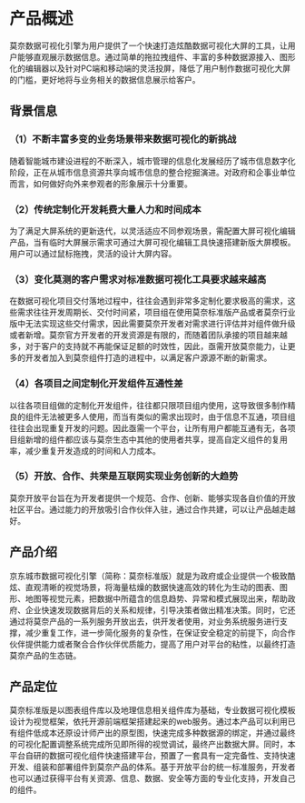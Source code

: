# 产品概述

莫奈数据可视化引擎为用户提供了一个快速打造炫酷数据可视化大屏的工具，让用户能够直观展示数据信息。通过简单的拖拉拽组件、丰富的多种数据源接入、图形化的编辑器以及针对PC端和移动端的灵活投屏，降低了用户制作数据可视化大屏的门槛，更好地将与业务相关的数据信息展示给客户。

 

## 背景信息

### （1）不断丰富多变的业务场景带来数据可视化的新挑战

随着智能城市建设进程的不断深入，城市管理的信息化发展经历了城市信息数字化阶段，正在从城市信息资源共享向城市信息的整合挖掘演进。对政府和企事业单位而言，如何做好向外来参观者的形象展示十分重要。

### （2）传统定制化开发耗费大量人力和时间成本

为了满足大屏系统的更新迭代，以灵活适应不同参观场景，需配置大屏可视化编辑产品，当有临时大屏展示需求可通过大屏可视化编辑工具快速搭建新版大屏模板。用户可以通过鼠标拖拽，灵活的设计大屏内容。

### （3）变化莫测的客户需求对标准数据可视化工具要求越来越高

在数据可视化项目交付落地过程中，往往会遇到非常多定制化要求极高的需求，这些需求往往开发周期长、交付时间紧，项目组在使用莫奈标准版产品或者莫奈行业版中无法实现这些交付需求，因此需要莫奈开发者对需求进行评估并对组件做升级或者新增。莫奈官方开发者的开发资源是有限的，而随着团队承接的项目越来越多，对于客户的支持就不再能保证足额的时效性，因此，亟需开放莫奈能力，让更多的开发者加入到莫奈组件打造的进程中，以满足客户源源不断的新需求。

### （4）各项目之间定制化开发组件互通性差

以往各项目组做的定制化开发组件，往往都只限项目组内使用，这导致很多制作精良的组件无法被更多人使用，而当有类似的需求出现时，由于信息不互通，项目组往往会出现重复开发的问题。因此亟需一个平台，让所有用户都能互通有无，各项目组新增的组件都应该与莫奈生态中其他的使用者共享，提高自定义组件的复用率，减少重复开发造成的时间和人力成本。

### （5）开放、合作、共荣是互联网实现业务创新的大趋势

莫奈开放平台旨在为开发者提供一个规范、合作、创新、能够实现各自价值的开放社区平台。通过能力的开放吸引合作伙伴入驻，通过合作共建，可以让产品越走越好。

 

## 产品介绍

京东城市数据可视化引擎（简称：莫奈标准版）就是为政府或企业提供一个极致酷炫、直观清晰的视觉场景，将海量枯燥的数据快速高效的转化为生动的图表、图形、地图等视觉元素，把数据中所蕴含的信息趋势、异常和模式展现出来，帮助政府、企业快速发现数据背后的关系和规律，引导决策者做出精准决策。同时，它还通过将莫奈产品的一系列服务开放出去，供开发者使用，对业务系统服务进行支撑，减少重复工作，进一步简化服务的复杂性，在保证安全稳定的前提下，向合作伙伴提供能力或者聚合合作伙伴优质能力，提高了用户对平台的粘性，以最终打造莫奈产品的生态链。

## 产品定位

莫奈标准版是以图表组件库以及地理信息相关组件库为基础，专业数据可视化模板设计为视觉框架，依托开源前端框架搭建起来的web服务。通过本产品可以利用已有组件低成本还原设计师产出的原型图，快速完成多种数据源的绑定，并通过最终的可视化配置调整系统完成所见即所得的视觉调试，最终产出数据大屏。同时，本平台自研的数据可视化组件快速搭建平台，预置了一套具有一定完备性、支持快速开发、组装和部署组件到莫奈产品的体系。基于开放平台的统一标准服务，开发者也可以通过获得平台有关资源、信息、数据、安全等方面的专业化支持，开发自己的组件。